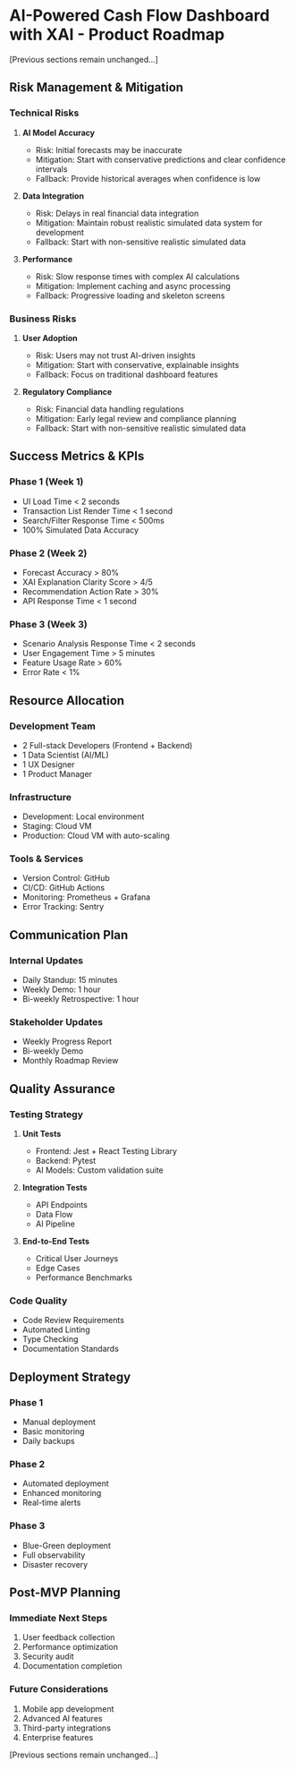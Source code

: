# AI-Powered Cash Flow Dashboard with XAI - Product Roadmap

[Previous sections remain unchanged...]

## Risk Management & Mitigation

### Technical Risks
1. **AI Model Accuracy**
   - Risk: Initial forecasts may be inaccurate
   - Mitigation: Start with conservative predictions and clear confidence intervals
   - Fallback: Provide historical averages when confidence is low

2. **Data Integration**
   - Risk: Delays in real financial data integration
   - Mitigation: Maintain robust realistic simulated data system for development
   - Fallback: Start with non-sensitive realistic simulated data

3. **Performance**
   - Risk: Slow response times with complex AI calculations
   - Mitigation: Implement caching and async processing
   - Fallback: Progressive loading and skeleton screens

### Business Risks
1. **User Adoption**
   - Risk: Users may not trust AI-driven insights
   - Mitigation: Start with conservative, explainable insights
   - Fallback: Focus on traditional dashboard features

2. **Regulatory Compliance**
   - Risk: Financial data handling regulations
   - Mitigation: Early legal review and compliance planning
   - Fallback: Start with non-sensitive realistic simulated data

## Success Metrics & KPIs

### Phase 1 (Week 1)
- UI Load Time < 2 seconds
- Transaction List Render Time < 1 second
- Search/Filter Response Time < 500ms
- 100% Simulated Data Accuracy

### Phase 2 (Week 2)
- Forecast Accuracy > 80%
- XAI Explanation Clarity Score > 4/5
- Recommendation Action Rate > 30%
- API Response Time < 1 second

### Phase 3 (Week 3)
- Scenario Analysis Response Time < 2 seconds
- User Engagement Time > 5 minutes
- Feature Usage Rate > 60%
- Error Rate < 1%

## Resource Allocation

### Development Team
- 2 Full-stack Developers (Frontend + Backend)
- 1 Data Scientist (AI/ML)
- 1 UX Designer
- 1 Product Manager

### Infrastructure
- Development: Local environment
- Staging: Cloud VM
- Production: Cloud VM with auto-scaling

### Tools & Services
- Version Control: GitHub
- CI/CD: GitHub Actions
- Monitoring: Prometheus + Grafana
- Error Tracking: Sentry

## Communication Plan

### Internal Updates
- Daily Standup: 15 minutes
- Weekly Demo: 1 hour
- Bi-weekly Retrospective: 1 hour

### Stakeholder Updates
- Weekly Progress Report
- Bi-weekly Demo
- Monthly Roadmap Review

## Quality Assurance

### Testing Strategy
1. **Unit Tests**
   - Frontend: Jest + React Testing Library
   - Backend: Pytest
   - AI Models: Custom validation suite

2. **Integration Tests**
   - API Endpoints
   - Data Flow
   - AI Pipeline

3. **End-to-End Tests**
   - Critical User Journeys
   - Edge Cases
   - Performance Benchmarks

### Code Quality
- Code Review Requirements
- Automated Linting
- Type Checking
- Documentation Standards

## Deployment Strategy

### Phase 1
- Manual deployment
- Basic monitoring
- Daily backups

### Phase 2
- Automated deployment
- Enhanced monitoring
- Real-time alerts

### Phase 3
- Blue-Green deployment
- Full observability
- Disaster recovery

## Post-MVP Planning

### Immediate Next Steps
1. User feedback collection
2. Performance optimization
3. Security audit
4. Documentation completion

### Future Considerations
1. Mobile app development
2. Advanced AI features
3. Third-party integrations
4. Enterprise features

[Previous sections remain unchanged...] 
